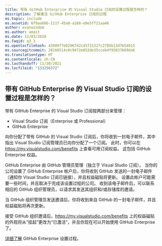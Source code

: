```yaml
---
title: 带有 GitHub Enterprise 的 Visual Studio 订阅的设置过程是怎样的？
description: 了解激活 GitHub Enterprise 订阅的过程
ms.topic: include
ms.assetid: 6f9aa66b-111f-45a0-a168-e0e5ff21aa46
author: evanwindom
ms.author: amast
ms.date: 12/03/2020
ms.faqid: q3_3
ms.openlocfilehash: 43009f7e02067d2c45f31327c2705b13d7b54915
ms.sourcegitcommit: 28168514c0c9472e852de35cceb4f95837669da6
ms.translationtype: HT
ms.contentlocale: zh-CN
ms.lasthandoff: 11/30/2021
ms.locfileid: "133256372"
---
```

## <a name="what-is-the-visual-studio-subscriptions-with-github-enterprise-setup-process"></a>带有 GitHub Enterprise 的 Visual Studio 订阅的设置过程是怎样的？ 

带有 GitHub Enterprise 的 Visual Studio 订阅按两部分来管理：  
- Visual Studio 订阅（Enterprise 或 Professional）  
- GitHub Enterprise  

向你分配了带有 GitHub 的 Visual Studio 订阅后，你将收到一封电子邮件，其中指出 Visual Studio 订阅管理员已向你分配了一个订阅。 此时，你可以在 <https://my.visualstudio.com/benefits> 上查看可用订阅权益。 这包括 GitHub Enterprise 权益。 

GitHub Enterprise 由 GitHub 管理员管理（独立于 Visual Studio 订阅）。 当你的公司设置了 GitHub Enterprise 帐户后，你将收到 GitHub 发送的一封电子邮件（通知你 Visual Studio 订阅已链接），并且权益磁贴将更新。 设置此帐户可能需要一些时间，并且取决于完成该设置过程的公司。 收到该电子邮件后，可以联系相应的 GitHub 组织管理员，以请求其发送其组织和/或存储库的邀请。 

当 GitHub 组织管理员发送邀请后，你将收到来自 GitHub 的一封电子邮件，并且权益磁贴将再次更新。 

接受 GitHub 组织邀请后，<https://my.visualstudio.com/benefits> 上的权益磁贴的外观将从“挂起”更改为“已激活”，并且你现在可以开始使用 GitHub Enterprise 了。 

[详细了解](https://docs.microsoft.com/visualstudio/subscriptions/access-github) GitHub Enterprise 设置过程。 
